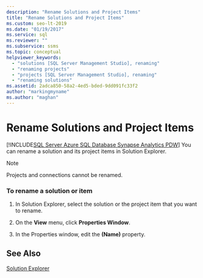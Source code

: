 ```yaml
---
description: "Rename Solutions and Project Items"
title: "Rename Solutions and Project Items"
ms.custom: seo-lt-2019
ms.date: "01/19/2017"
ms.service: sql
ms.reviewer: ""
ms.subservice: ssms
ms.topic: conceptual
helpviewer_keywords: 
  - "solutions [SQL Server Management Studio], renaming"
  - "renaming projects"
  - "projects [SQL Server Management Studio], renaming"
  - "renaming solutions"
ms.assetid: 2adca850-58a2-4ed5-bded-9dd091fc33f2
author: "markingmyname"
ms.author: "maghan"
---
```

# Rename Solutions and Project Items
[!INCLUDE[SQL Server Azure SQL Database Synapse Analytics PDW](../../includes/applies-to-version/sql-asdb-asdbmi-asa-pdw.md)]
You can rename a solution and its project items in Solution Explorer.  
  
> [!NOTE]  
> Projects and connections cannot be renamed.  
  
### To rename a solution or item  
  
1.  In Solution Explorer, select the solution or the project item that you want to rename.  
  
2.  On the **View** menu, click **Properties Window**.  
  
3.  In the Properties window, edit the **(Name)** property.  
  
## See Also  
[Solution Explorer](../../ssms/solution/solution-explorer.md)  
  
